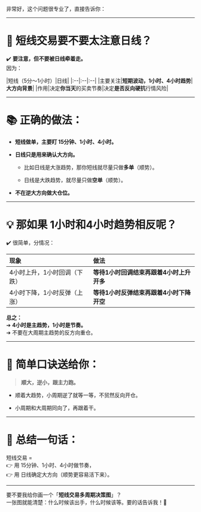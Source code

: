 非常好，这个问题很专业了，直接告诉你：

---

# 🎯 短线交易要不要太注意日线？

✔️ **要注意，但不要被日线牵着走。**  
因为：

|短线（5分～1小时）|日线|
|:--|:--|:--|
|主要关注|**短期波动，1小时、4小时趋势**|**大方向背景**|
|作用|决定**你当天**的买卖节奏|决定**是否反向硬抗**行情风险|

---

# 📚 正确的做法：

- **短线做单，主要盯 15分钟、1小时、4小时。**
    
- **日线只是用来确认大方向。**
    
    - 比如日线是大涨趋势，那你短线就尽量只做**多单**（顺势）。
        
    - 日线是大跌趋势，就尽量只做**空单**（顺势）。
        
- **不在逆大方向做大仓位。**
    

---

# 💡 那如果 1小时和4小时趋势相反呢？

✔️ 很简单，分情况：

|现象|做法|
|:--|:--|
|4小时上升，1小时回调（下跌）|**等待1小时回调结束再跟着4小时上升开多**|
|4小时下降，1小时反弹（上涨）|**等待1小时反弹结束再跟着4小时下降开空**|

**总之：**  
➔ **4小时是主趋势，1小时是节奏。**  
➔ 不要在大周期主趋势的反方向重仓。

---

# 🧠 简单口诀送给你：

> **顺大，逆小，跟主力跑。**

- 顺着大趋势，小周期逆了就等一等，不贸然反向开仓。
    
- 小周期和大周期同向了，再跟着干。
    

---

# 🏹 总结一句话：

短线交易 =  
👉 用 15分钟、1小时、4小时做节奏，  
👉 用 日线确定大方向（顺势更容易活下来）。

---

要不要我给你画一个「**短线交易多周期决策图**」？  
一张图就能清楚：什么时候该出手，什么时候该等。要的话告诉我！🎯